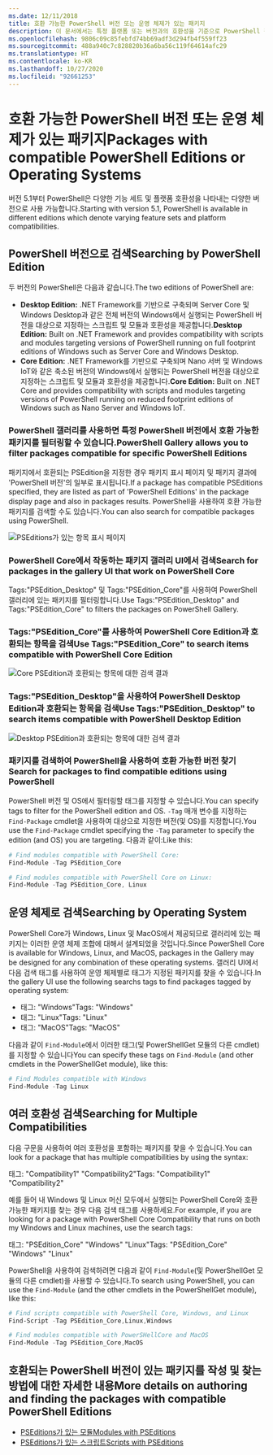 ```yaml
---
ms.date: 12/11/2018
title: 호환 가능한 PowerShell 버전 또는 운영 체제가 있는 패키지
description: 이 문서에서는 특정 플랫폼 또는 버전과의 호환성을 기준으로 PowerShell 갤러리를 검색하는 방법을 설명합니다.
ms.openlocfilehash: 9806c09c85febfd74bb69adf3d294fb4f559ff23
ms.sourcegitcommit: 488a940c7c828820b36a6ba56c119f64614afc29
ms.translationtype: HT
ms.contentlocale: ko-KR
ms.lasthandoff: 10/27/2020
ms.locfileid: "92661253"
---
```

# <a name="packages-with-compatible-powershell-editions-or-operating-systems"></a><span data-ttu-id="0e366-103">호환 가능한 PowerShell 버전 또는 운영 체제가 있는 패키지</span><span class="sxs-lookup"><span data-stu-id="0e366-103">Packages with compatible PowerShell Editions or Operating Systems</span></span>

<span data-ttu-id="0e366-104">버전 5.1부터 PowerShell은 다양한 기능 세트 및 플랫폼 호환성을 나타내는 다양한 버전으로 사용 가능합니다.</span><span class="sxs-lookup"><span data-stu-id="0e366-104">Starting with version 5.1, PowerShell is available in different editions which denote varying feature sets and platform compatibilities.</span></span>

## <a name="searching-by-powershell-edition"></a><span data-ttu-id="0e366-105">PowerShell 버전으로 검색</span><span class="sxs-lookup"><span data-stu-id="0e366-105">Searching by PowerShell Edition</span></span>

<span data-ttu-id="0e366-106">두 버전의 PowerShell은 다음과 같습니다.</span><span class="sxs-lookup"><span data-stu-id="0e366-106">The two editions of PowerShell are:</span></span>

- <span data-ttu-id="0e366-107">**Desktop Edition:** .NET Framework를 기반으로 구축되며 Server Core 및 Windows Desktop과 같은 전체 버전의 Windows에서 실행되는 PowerShell 버전을 대상으로 지정하는 스크립트 및 모듈과 호환성을 제공합니다.</span><span class="sxs-lookup"><span data-stu-id="0e366-107">**Desktop Edition:** Built on .NET Framework and provides compatibility with scripts and modules targeting versions of PowerShell running on full footprint editions of Windows such as Server Core and Windows Desktop.</span></span>
- <span data-ttu-id="0e366-108">**Core Edition:** .NET Framework를 기반으로 구축되며 Nano 서버 및 Windows IoT와 같은 축소된 버전의 Windows에서 실행되는 PowerShell 버전을 대상으로 지정하는 스크립트 및 모듈과 호환성을 제공합니다.</span><span class="sxs-lookup"><span data-stu-id="0e366-108">**Core Edition:** Built on .NET Core and provides compatibility with scripts and modules targeting versions of PowerShell running on reduced footprint editions of Windows such as Nano Server and Windows IoT.</span></span>

### <a name="powershell-gallery-allows-you-to-filter-packages-compatible-for-specific-powershell-editions"></a><span data-ttu-id="0e366-109">PowerShell 갤러리를 사용하면 특정 PowerShell 버전에서 호환 가능한 패키지를 필터링할 수 있습니다.</span><span class="sxs-lookup"><span data-stu-id="0e366-109">PowerShell Gallery allows you to filter packages compatible for specific PowerShell Editions</span></span>

<span data-ttu-id="0e366-110">패키지에서 호환되는 PSEdition을 지정한 경우 패키지 표시 페이지 및 패키지 결과에 'PowerShell 버전'의 일부로 표시됩니다.</span><span class="sxs-lookup"><span data-stu-id="0e366-110">If a package has compatible PSEditions specified, they are listed as part of 'PowerShell Editions' in the package display page and also in packages results.</span></span>
<span data-ttu-id="0e366-111">PowerShell을 사용하여 호환 가능한 패키지를 검색할 수도 있습니다.</span><span class="sxs-lookup"><span data-stu-id="0e366-111">You can also search for compatible packages using PowerShell.</span></span>

![PSEditions가 있는 항목 표시 페이지](media/searching-by-compatibility/packagedisplaypagewithpseditions.PNG)

### <a name="search-for-packages-in-the-gallery-ui-that-work-on-powershell-core"></a><span data-ttu-id="0e366-113">PowerShell Core에서 작동하는 패키지 갤러리 UI에서 검색</span><span class="sxs-lookup"><span data-stu-id="0e366-113">Search for packages in the gallery UI that work on PowerShell Core</span></span>

<span data-ttu-id="0e366-114">Tags:"PSEdition_Desktop" 및 Tags:"PSEdition_Core"를 사용하여 PowerShell 갤러리에 있는 패키지를 필터링합니다.</span><span class="sxs-lookup"><span data-stu-id="0e366-114">Use Tags:"PSEdition_Desktop" and Tags:"PSEdition_Core" to filters the packages on PowerShell Gallery.</span></span>

### <a name="use-tagspsedition_core-to-search-items-compatible-with-powershell-core-edition"></a><span data-ttu-id="0e366-115">Tags:"PSEdition_Core"를 사용하여 PowerShell Core Edition과 호환되는 항목을 검색</span><span class="sxs-lookup"><span data-stu-id="0e366-115">Use Tags:"PSEdition_Core" to search items compatible with PowerShell Core Edition</span></span>

![Core PSEdition과 호환되는 항목에 대한 검색 결과](media/searching-by-compatibility/searchresultswithpseditions.PNG)

### <a name="use-tagspsedition_desktop-to-search-items-compatible-with-powershell-desktop-edition"></a><span data-ttu-id="0e366-117">Tags:"PSEdition_Desktop"을 사용하여 PowerShell Desktop Edition과 호환되는 항목을 검색</span><span class="sxs-lookup"><span data-stu-id="0e366-117">Use Tags:"PSEdition_Desktop" to search items compatible with PowerShell Desktop Edition</span></span>

![Desktop PSEdition과 호환되는 항목에 대한 검색 결과](media/searching-by-compatibility/searchresultswithpseditionsdesktop.PNG)

### <a name="search-for-packages-to-find-compatible-editions-using-powershell"></a><span data-ttu-id="0e366-119">패키지를 검색하여 PowerShell을 사용하여 호환 가능한 버전 찾기</span><span class="sxs-lookup"><span data-stu-id="0e366-119">Search for packages to find compatible editions using PowerShell</span></span>

<span data-ttu-id="0e366-120">PowerShell 버전 및 OS에서 필터링할 태그를 지정할 수 있습니다.</span><span class="sxs-lookup"><span data-stu-id="0e366-120">You can specify tags to filter for the PowerShell edition and OS.</span></span> <span data-ttu-id="0e366-121">`-Tag` 매개 변수를 지정하는 `Find-Package` cmdlet을 사용하여 대상으로 지정한 버전(및 OS)를 지정합니다.</span><span class="sxs-lookup"><span data-stu-id="0e366-121">You use the `Find-Package` cmdlet specifying the `-Tag` parameter to specify the edition (and OS) you are targeting.</span></span> <span data-ttu-id="0e366-122">다음과 같이:</span><span class="sxs-lookup"><span data-stu-id="0e366-122">Like this:</span></span>

```powershell
# Find modules compatible with PowerShell Core:
Find-Module -Tag PSEdition_Core

# Find modules compatible with PowerShell Core on Linux:
Find-Module -Tag PSEdition_Core, Linux
```

## <a name="searching-by-operating-system"></a><span data-ttu-id="0e366-123">운영 체제로 검색</span><span class="sxs-lookup"><span data-stu-id="0e366-123">Searching by Operating System</span></span>

<span data-ttu-id="0e366-124">PowerShell Core가 Windows, Linux 및 MacOS에서 제공되므로 갤러리에 있는 패키지는 이러한 운영 체제 조합에 대해서 설계되었을 것입니다.</span><span class="sxs-lookup"><span data-stu-id="0e366-124">Since PowerShell Core is available for Windows, Linux, and MacOS, packages in the Gallery may be designed for any combination of these operating systems.</span></span> <span data-ttu-id="0e366-125">갤러리 UI에서 다음 검색 태그를 사용하여 운영 체제별로 태그가 지정된 패키지를 찾을 수 있습니다.</span><span class="sxs-lookup"><span data-stu-id="0e366-125">In the gallery UI use the following searchs tags to find packages tagged by operating system:</span></span>

- <span data-ttu-id="0e366-126">태그: "Windows"</span><span class="sxs-lookup"><span data-stu-id="0e366-126">Tags: "Windows"</span></span>
- <span data-ttu-id="0e366-127">태그: "Linux"</span><span class="sxs-lookup"><span data-stu-id="0e366-127">Tags: "Linux"</span></span>
- <span data-ttu-id="0e366-128">태그: "MacOS"</span><span class="sxs-lookup"><span data-stu-id="0e366-128">Tags: "MacOS"</span></span>

<span data-ttu-id="0e366-129">다음과 같이 `Find-Module`에서 이러한 태그(및 PowerShellGet 모듈의 다른 cmdlet)를 지정할 수 있습니다</span><span class="sxs-lookup"><span data-stu-id="0e366-129">You can specify these tags on `Find-Module` (and other cmdlets in the PowerShellGet module), like this:</span></span>

```powershell
# Find Modules compatible with Windows
Find-Module -Tag Linux
```

## <a name="searching-for-multiple-compatibilities"></a><span data-ttu-id="0e366-130">여러 호환성 검색</span><span class="sxs-lookup"><span data-stu-id="0e366-130">Searching for Multiple Compatibilities</span></span>

<span data-ttu-id="0e366-131">다음 구문을 사용하여 여러 호환성을 포함하는 패키지를 찾을 수 있습니다.</span><span class="sxs-lookup"><span data-stu-id="0e366-131">You can look for a package that has multiple compatibilities by using the syntax:</span></span>

<span data-ttu-id="0e366-132">태그: "Compatibility1" "Compatibility2"</span><span class="sxs-lookup"><span data-stu-id="0e366-132">Tags: "Compatibility1" "Compatibility2"</span></span>

<span data-ttu-id="0e366-133">예를 들어 내 Windows 및 Linux 머신 모두에서 실행되는 PowerShell Core와 호환 가능한 패키지를 찾는 경우 다음 검색 태그를 사용하세요.</span><span class="sxs-lookup"><span data-stu-id="0e366-133">For example, if you are looking for a package with PowerShell Core Compatibility that runs on both my Windows and Linux machines, use the search tags:</span></span>

<span data-ttu-id="0e366-134">태그: "PSEdition_Core" "Windows" "Linux"</span><span class="sxs-lookup"><span data-stu-id="0e366-134">Tags: "PSEdition_Core" "Windows" "Linux"</span></span>

<span data-ttu-id="0e366-135">PowerShell을 사용하여 검색하려면 다음과 같이 `Find-Module`(및 PowerShellGet 모듈의 다른 cmdlet)을 사용할 수 있습니다.</span><span class="sxs-lookup"><span data-stu-id="0e366-135">To search using PowerShell, you can use the `Find-Module` (and the other cmdlets in the PowerShellGet module), like this:</span></span>

```powershell
# Find scripts compatible with PowerShell Core, Windows, and Linux
Find-Script -Tag PSEdition_Core,Linux,Windows

# Find modules compatible with PowerSHellCore and MacOS
Find-Module -Tag PSEdition_Core,MacOS
```

## <a name="more-details-on-authoring-and-finding-the-packages-with-compatible-powershell-editions"></a><span data-ttu-id="0e366-136">호환되는 PowerShell 버전이 있는 패키지를 작성 및 찾는 방법에 대한 자세한 내용</span><span class="sxs-lookup"><span data-stu-id="0e366-136">More details on authoring and finding the packages with compatible PowerShell Editions</span></span>

- [<span data-ttu-id="0e366-137">PSEditions가 있는 모듈</span><span class="sxs-lookup"><span data-stu-id="0e366-137">Modules with PSEditions</span></span>](../../concepts/module-psedition-support.md)
- [<span data-ttu-id="0e366-138">PSEditions가 있는 스크립트</span><span class="sxs-lookup"><span data-stu-id="0e366-138">Scripts with PSEditions</span></span>](../../concepts/script-psedition-support.md)

